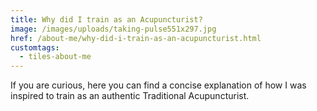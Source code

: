 ```yaml
---
title: Why did I train as an Acupuncturist?
image: /images/uploads/taking-pulse551x297.jpg
href: /about-me/why-did-i-train-as-an-acupuncturist.html
customtags:
  - tiles-about-me
---
```

If you are curious, here you can find a concise explanation of how I was inspired to train as an authentic Traditional Acupuncturist.
